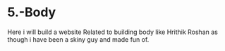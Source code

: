 # 5.-Body
Here i will build a website Related to building body like Hrithik Roshan as though i have been a skiny guy and made fun of.
